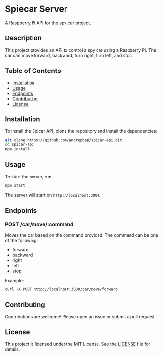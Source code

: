 # Spiecar Server

A Raspberry Pi API for the spy car project.

## Description

This project provides an API to control a spy car using a Raspberry Pi. The car can move forward, backward, turn right, turn left, and stop.

## Table of Contents

- [Installation](#installation)
- [Usage](#usage)
- [Endpoints](#endpoints)
- [Contributing](#contributing)
- [License](#license)

## Installation

To install the Spicar API, clone the repository and install the dependencies:

```bash
git clone https://github.com/andrepbap/spicar-api.git
cd spicar-api
npm install
```

## Usage

To start the server, run:

```bash
npm start
```

The server will start on `http://localhost:3000`.

## Endpoints

### POST /car/move/:command

Moves the car based on the command provided. The command can be one of the following:

- forward
- backward
- right
- left
- stop

Example:

```
curl -X POST http://localhost:3000/car/move/forward
```

## Contributing

Contributions are welcome! Please open an issue or submit a pull request.

## License

This project is licensed under the MIT License. See the [LICENSE](LICENSE) file for details.